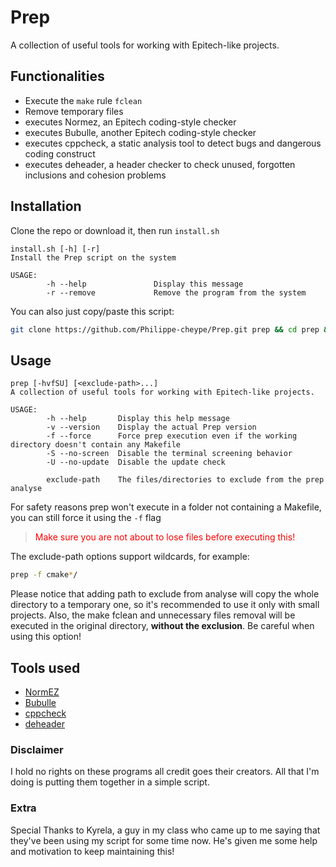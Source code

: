 # Prep

A collection of useful tools for working with Epitech-like projects.

## Functionalities

- Execute the `make` rule `fclean`
- Remove temporary files
- executes Normez, an Epitech coding-style checker
- executes Bubulle, another Epitech coding-style checker
- executes cppcheck, a static analysis tool to detect bugs and dangerous coding construct
- executes deheader, a header checker to check unused, forgotten inclusions and cohesion problems

## Installation

Clone the repo or download it, then run `install.sh`

```
install.sh [-h] [-r]
Install the Prep script on the system

USAGE:
        -h --help               Display this message
        -r --remove             Remove the program from the system
```

You can also just copy/paste this script:
```bash
git clone https://github.com/Philippe-cheype/Prep.git prep && cd prep && sudo ./install.sh && cd .. && rm -rf prep 
```

## Usage

```
prep [-hvfSU] [<exclude-path>...]
A collection of useful tools for working with Epitech-like projects.

USAGE:
        -h --help       Display this help message
        -v --version    Display the actual Prep version
        -f --force      Force prep execution even if the working directory doesn't contain any Makefile
        -S --no-screen  Disable the terminal screening behavior
        -U --no-update  Disable the update check
        
        exclude-path    The files/directories to exclude from the prep analyse
```

For safety reasons prep won't execute in a folder not containing a Makefile, you can still force it using
the `-f` flag


> <span style="color:red">Make sure you are not about to lose files before executing this!</span>

The exclude-path options support wildcards, for example:

``` bash
prep -f cmake*/
```

Please notice that adding path to exclude from analyse will copy the whole directory to a temporary 
one, so it's recommended to use it only with small projects.
Also, the make fclean and unnecessary files removal will be executed in the original directory, **without 
the exclusion**. Be careful when using this option!

## Tools used

- [NormEZ](https://github.com/ronanboiteau/NormEZ/)
- [Bubulle](https://github.com/aureliancnx/Bubulle-Norminette/)
- [cppcheck](http://cppcheck.sourceforge.net/)
- [deheader](https://gitlab.com/esr/deheader/)

### Disclaimer

I hold no rights on these programs all credit goes their creators.
All that I'm doing is putting them together in a simple script.

### Extra

Special Thanks to Kyrela, a guy in my class who came up to me saying that
they've been using my script for some time now.
He's given me some help and motivation to keep maintaining this!